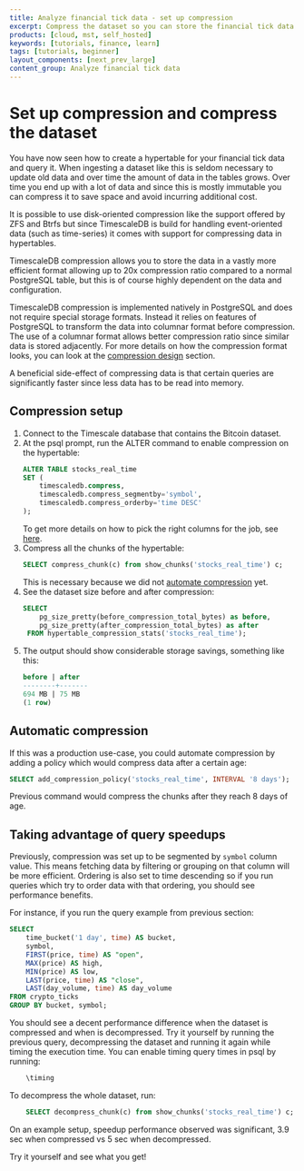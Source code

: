 ```yaml
---
title: Analyze financial tick data - set up compression
excerpt: Compress the dataset so you can store the financial tick data more efficiently
products: [cloud, mst, self_hosted]
keywords: [tutorials, finance, learn]
tags: [tutorials, beginner]
layout_components: [next_prev_large]
content_group: Analyze financial tick data
---
```


# Set up compression and compress the dataset

You have now seen how to create a hypertable for your financial tick
data and query it. When ingesting a dataset like this
is seldom necessary to update old data and over time the amount of
data in the tables grows. Over time you end up with a lot of data and
since this is mostly immutable you can compress it to save space and
avoid incurring additional cost.

It is possible to use disk-oriented compression like the support
offered by ZFS and Btrfs but since TimescaleDB is build for handling
event-oriented data (such as time-series) it comes with support for
compressing data in hypertables.

TimescaleDB compression allows you to store the data in a vastly more
efficient format allowing up to 20x compression ratio compared to a
normal PostgreSQL table, but this is of course highly dependent on the
data and configuration.

TimescaleDB compression is implemented natively in PostgreSQL and does
not require special storage formats. Instead it relies on features of
PostgreSQL to transform the data into columnar format before
compression. The use of a columnar format allows better compression
ratio since similar data is stored adjacently. For more details on how
the compression format looks, you can look at the [compression
design][compression-design] section.

A beneficial side-effect of compressing data is that certain queries
are significantly faster since less data has to be read into
memory.

<Procedure>

## Compression setup

1.  Connect to the Timescale database that contains the Bitcoin dataset.
1.  At the psql prompt, run the ALTER command to enable compression on the hypertable:
    ```sql
    ALTER TABLE stocks_real_time 
    SET (
        timescaledb.compress, 
        timescaledb.compress_segmentby='symbol', 
        timescaledb.compress_orderby='time DESC'
    );
    ``` 
    To get more details on how to pick the right columns for the job, see [here][segment-by-columns].
1.  Compress all the chunks of the hypertable:
    ```sql
    SELECT compress_chunk(c) from show_chunks('stocks_real_time') c;
    ```
    This is necessary because we did not [automate compression][automatic-compression] yet.
1.  See the dataset size before and after compression:
    ```sql
    SELECT 
        pg_size_pretty(before_compression_total_bytes) as before,
        pg_size_pretty(after_compression_total_bytes) as after
     FROM hypertable_compression_stats('stocks_real_time');
    ```
1.  The output should show considerable storage savings, something like this:
    ```sql
    before | after 
    --------+-------
    694 MB | 75 MB
    (1 row)
    ```

</Procedure>

## Automatic compression


If this was a production use-case, you could automate compression by adding a policy which would compress data after a certain age:

```sql
SELECT add_compression_policy('stocks_real_time', INTERVAL '8 days');
```

Previous command would compress the chunks after they reach 8 days of age.


## Taking advantage of query speedups


Previously, compression was set up to be segmented by `symbol` column value.
This means fetching data by filtering or grouping on that column will be 
more efficient. Ordering is also set to time descending so if you run queries
which try to order data with that ordering, you should see performance benefits. 

For instance, if you run the query example from previous section:
```sql
SELECT
    time_bucket('1 day', time) AS bucket,
    symbol,
    FIRST(price, time) AS "open",
    MAX(price) AS high,
    MIN(price) AS low,
    LAST(price, time) AS "close",
    LAST(day_volume, time) AS day_volume
FROM crypto_ticks
GROUP BY bucket, symbol;
```

You should see a decent performance difference when the dataset is compressed and
when is decompressed. Try it yourself by running the previous query, decompressing
the dataset and running it again while timing the execution time. You can enable
timing query times in psql by running:

```sql
    \timing
```

To decompress the whole dataset, run:
```sql
    SELECT decompress_chunk(c) from show_chunks('stocks_real_time') c;
```

On an example setup, speedup performance observed was significant,
3.9 sec when compressed vs 5 sec when decompressed.

Try it yourself and see what you get!


[segment-by-columns]: /use-timescale/:currentVersion:/compression/about-compression/#segment-by-columns
[automatic-compression]: /tutorials/:currentVersion:/blockchain-query/blockchain-compress/#automatic-compression
[compression-design]: /use-timescale/:currentVersion:/compression/compression-design/
